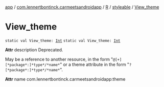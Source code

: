 [app](../../../index.md) / [com.lennertbontinck.carmeetsandroidapp](../../index.md) / [R](../index.md) / [styleable](index.md) / [View_theme](./-view_theme.md)

# View_theme

`static val View_theme: `[`Int`](https://kotlinlang.org/api/latest/jvm/stdlib/kotlin/-int/index.html)
`static val View_theme: `[`Int`](https://kotlinlang.org/api/latest/jvm/stdlib/kotlin/-int/index.html)

**Attr**
description Deprecated.

May be a reference to another resource, in the form "`@[+][*package*:]*type*/*name*`" or a theme attribute in the form "`?[*package*:]*type*/*name*`".

**Attr**
name com.lennertbontinck.carmeetsandroidapp:theme

